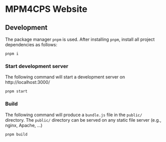 # MPM4CPS Website

## Development

The package manager `pnpm` is used. After installing `pnpm`, install all project dependencies as follows:

```
pnpm i
```

### Start development server

The following command will start a development server on http://localhost:3000/

```
pnpm start
```

### Build

The following command will produce a `bundle.js` file in the `public/` directory. The `public/` directory can be served on any static file server (e.g., nginx, Apache, ...)

```
pnpm build
```
